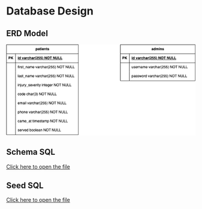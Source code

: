 # Database Design

## ERD Model 

![Schéma de la base de données](schema.png)

## Schema SQL

[Click here to open the file](../db/schema.sql)

## Seed SQL
[Click here to open the file](../db/seed.sql)


